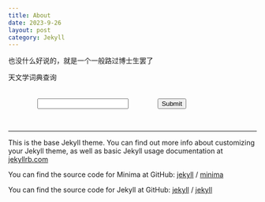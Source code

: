 ```yaml
---
title: About
date: 2023-9-26
layout: post
category: Jekyll
---
```


也没什么好说的，就是一个一般路过博士生罢了

<div> 天文学词典查询</div>
            <div>
              <form action="https://nadc.china-vo.org/astrodict/fuzzy" method="get">
               <input type="text"  data-cke-saved-name="word" name="word" />
              <input type="submit" />
              </form>
            </div>


---
This is the base Jekyll theme. You can find out more info about customizing your Jekyll theme, as well as basic Jekyll usage documentation at [jekyllrb.com](https://jekyllrb.com/)

You can find the source code for Minima at GitHub:
[jekyll][jekyll-organization] /
[minima](https://github.com/jekyll/minima)

You can find the source code for Jekyll at GitHub:
[jekyll][jekyll-organization] /
[jekyll](https://github.com/jekyll/jekyll)


[jekyll-organization]: https://github.com/jekyll
